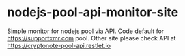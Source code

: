 # nodejs-pool-api-monitor-site
Simple monitor for nodejs pool via API. Code default for https://supportxmr.com pool. Other site please check API at https://cryptonote-pool-api.restlet.io
